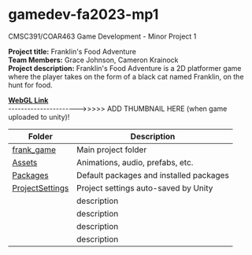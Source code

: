 # gamedev-fa2023-mp1
CMSC391/COAR463 Game Development - Minor Project 1

**Project title:** Franklin's Food Adventure  
**Team Members:** Grace Johnson, Cameron Krainock  
**Project description:** Franklin's Food Adventure is a 2D platformer game where the player takes on the form of a black cat named Franklin, on the hunt for food. 

**[WebGL Link]()**  
---------------------->>>>> ADD THUMBNAIL HERE (when game uploaded to unity)!
 
| Folder | Description |
|---|---|
| [frank_game](frank_game) | Main project folder |
| [Assets](frank_game/Assets) | Animations, audio, prefabs, etc.  |
| [Packages](frank_game/Packages) | Default packages and installed packages  |
| [ProjectSettings](frank_game/ProjectSettings) | Project settings auto-saved by Unity  |
| []() | description  |
| []() | description  |
| []() | description  |
| []() | description  |



